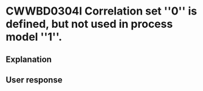 # CWWBD0304I Correlation set ''0'' is defined, but not used in process model ''1''.

## Explanation

## User response